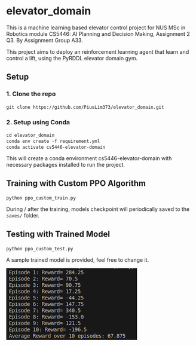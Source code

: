 # elevator_domain
This is a machine learning based elevator control project for NUS MSc in Robotics module CS5446: AI Planning and Decision Making, Assignment 2 Q3. By Assignment Group A33.

This project aims to deploy an reinforcement learning agent that learn and control a lift, using the PyRDDL elevator domain gym.

## Setup
### 1. Clone the repo
```
git clone https://github.com/PiusLim373/elevator_domain.git
```
### 2. Setup using Conda
```
cd elevator_domain
conda env create -f requirement.yml
conda activate cs5446-elevator-domain
```
This will create a conda environment cs5446-elevator-domain with necessary packages installed to run the project.

## Training with Custom PPO Algorithm
```
python ppo_custom_train.py
```

During / after the training, models checkpoint will periodically saved to the  `saves/` folder.

## Testing with Trained Model
```
python ppo_custom_test.py
```
A sample trained model is provided, feel free to change it.

![](/docs/elevator_domain_test.png)